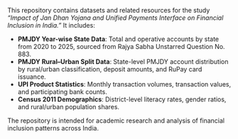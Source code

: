 This repository contains datasets and related resources for the study *“Impact of Jan Dhan Yojana and Unified Payments Interface on Financial Inclusion in India.”* It includes:

- **PMJDY Year-wise State Data**: Total and operative accounts by state from 2020 to 2025, sourced from Rajya Sabha Unstarred Question No. 883. 
- **PMJDY Rural–Urban Split Data**: State-level PMJDY account distribution by rural/urban classification, deposit amounts, and RuPay card issuance. 
- **UPI Product Statistics**: Monthly transaction volumes, transaction values, and participating bank counts. 
- **Census 2011 Demographics**: District-level literacy rates, gender ratios, and rural/urban population shares.

The repository is intended for academic research and analysis of financial inclusion patterns across India.
